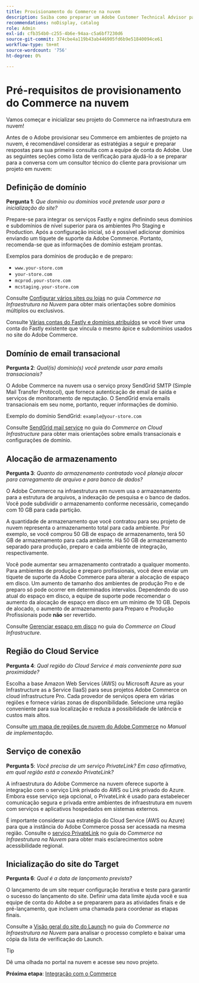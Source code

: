 ```yaml
---
title: Provisionamento do Commerce na nuvem
description: Saiba como preparar um Adobe Customer Technical Advisor para provisionar seu Adobe Commerce em um projeto de infraestrutura em nuvem.
recommendations: noDisplay, catalog
role: Admin
exl-id: cfb354b0-c255-4b6e-94aa-c5a6bf7230d6
source-git-commit: 374cbe4a119b43ab446905fd6b9e51840094ce61
workflow-type: tm+mt
source-wordcount: '756'
ht-degree: 0%

---
```


# Pré-requisitos de provisionamento do Commerce na nuvem

Vamos começar e inicializar seu projeto do Commerce na infraestrutura em nuvem!

Antes de o Adobe provisionar seu Commerce em ambientes de projeto na nuvem, é recomendável considerar as estratégias a seguir e preparar respostas para sua primeira consulta com a equipe de conta do Adobe. Use as seguintes seções como lista de verificação para ajudá-lo a se preparar para a conversa com um consultor técnico do cliente para provisionar um projeto em nuvem:

## Definição de domínio

**Pergunta 1**: _Que domínio ou domínios você pretende usar para a inicialização do site?_

Prepare-se para integrar os serviços Fastly e nginx definindo seus domínios e subdomínios de nível superior para os ambientes Pro Staging e Production. Após a configuração inicial, só é possível adicionar domínios enviando um tíquete de suporte da Adobe Commerce. Portanto, recomenda-se que as informações de domínio estejam prontas.

Exemplos para domínios de produção e de preparo:

- `www.your-store.com`
- `your-store.com`
- `mcprod.your-store.com`
- `mcstaging.your-store.com`

Consulte [Configurar vários sites ou lojas](../cloud-guide/store/multiple-sites.md) no guia _Commerce na Infraestrutura na Nuvem_ para obter mais orientações sobre domínios múltiplos ou exclusivos.

Consulte [Várias contas do Fastly e domínios atribuídos](https://experienceleague.adobe.com/en/docs/commerce-cloud-service/user-guide/cdn/fastly#multiple-fastly-accounts-and-assigned-domains) se você tiver uma conta do Fastly existente que vincula o mesmo ápice e subdomínios usados no site do Adobe Commerce.

## Domínio de email transacional

**Pergunta 2**: _Qual(is) domínio(s) você pretende usar para emails transacionais?_

O Adobe Commerce na nuvem usa o serviço proxy SendGrid SMTP (Simple Mail Transfer Protocol), que fornece autenticação de email de saída e serviços de monitoramento de reputação. O SendGrid envia emails transacionais em seu nome, portanto, requer informações de domínio.

Exemplo do domínio SendGrid: `example@your-store.com`

Consulte [SendGrid mail service](../cloud-guide/project/sendgrid.md) no guia do _Commerce on Cloud Infrastructure_ para obter mais orientações sobre emails transacionais e configurações de domínio.

## Alocação de armazenamento

**Pergunta 3**: _Quanto do armazenamento contratado você planeja alocar para carregamento de arquivo e para banco de dados?_

O Adobe Commerce na infraestrutura em nuvem usa o armazenamento para a estrutura de arquivos, a indexação de pesquisa e o banco de dados. Você pode subdividir o armazenamento conforme necessário, começando com 10 GB para cada partição.

A quantidade de armazenamento que você contratou para seu projeto de nuvem representa o armazenamento total para cada ambiente. Por exemplo, se você comprou 50 GB de espaço de armazenamento, terá 50 GB de armazenamento para cada ambiente. Há 50 GB de armazenamento separado para produção, preparo e cada ambiente de integração, respectivamente.

Você pode aumentar seu armazenamento contratado a qualquer momento. Para ambientes de produção e preparo profissionais, você deve enviar um tíquete de suporte da Adobe Commerce para alterar a alocação de espaço em disco. Um aumento de tamanho dos ambientes de produção Pro e de preparo só pode ocorrer em determinados intervalos. Dependendo do uso atual do espaço em disco, a equipe de suporte pode recomendar o aumento da alocação de espaço em disco em um mínimo de 10 GB. Depois de alocado, o aumento de armazenamento para Preparo e Produção Profissionais pode **não** ser revertido.

Consulte [Gerenciar espaço em disco](../cloud-guide/storage/manage-disk-space.md) no guia do _Commerce on Cloud Infrastructure_.

## Região do Cloud Service

**Pergunta 4**: _Qual região do Cloud Service é mais conveniente para sua proximidade?_

Escolha a base Amazon Web Services (AWS) ou Microsoft Azure as your Infrastructure as a Service (IaaS) para seus projetos Adobe Commerce on cloud infrastructure Pro. Cada provedor de serviços opera em várias regiões e fornece várias zonas de disponibilidade. Selecione uma região conveniente para sua localização e reduza a possibilidade de latência e custos mais altos.

Consulte [um mapa de regiões de nuvem do Adobe Commerce](https://experienceleague.adobe.com/docs/commerce-operations/implementation-playbook/infrastructure/cloud/regions.html) no _Manual de implementação_.

## Serviço de conexão

**Pergunta 5**: _Você precisa de um serviço PrivateLink? Em caso afirmativo, em qual região está a conexão PrivateLink?_

A infraestrutura do Adobe Commerce na nuvem oferece suporte à integração com o serviço Link privado do AWS ou Link privado do Azure. Embora esse serviço seja opcional, o PrivateLink é usado para estabelecer comunicação segura e privada entre ambientes de infraestrutura em nuvem com serviços e aplicativos hospedados em sistemas externos.

É importante considerar sua estratégia do Cloud Service (AWS ou Azure) para que a instância do Adobe Commerce possa ser acessada na mesma região. Consulte o [serviço PrivateLink](../cloud-guide/development/privatelink-service.md) no guia do _Commerce na Infraestrutura na Nuvem_ para obter mais esclarecimentos sobre acessibilidade regional.

## Inicialização do site do Target

**Pergunta 6**: _Qual é a data de lançamento prevista?_

O lançamento de um site requer configuração iterativa e teste para garantir o sucesso do lançamento do site. Definir uma data limite ajuda você e sua equipe de conta do Adobe a se prepararem para as atividades finais e de pré-lançamento, que incluem uma chamada para coordenar as etapas finais.

Consulte a [Visão geral do site do Launch](../cloud-guide/launch/overview.md) no guia do _Commerce na Infraestrutura na Nuvem_ para analisar o processo completo e baixar uma cópia da lista de verificação do Launch.

>[!TIP]
>
> Dê uma olhada no portal na nuvem e acesse seu novo projeto.
>
>**Próxima etapa**: [Integração com o Commerce](onboarding.md)
